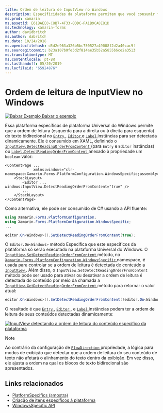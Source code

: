 ```yaml
---
title: Ordem de leitura de InputView no Windows
description: Especificidades da plataforma permitem que você consumir funcionalidade só está disponível em uma plataforma específica, sem implementar renderizadores personalizados ou efeitos. Este artigo explica como utilizar o Windows específicos da plataforma que permite que a ordem de leitura do texto bidirecional ser detectada dinamicamente.
ms.prod: xamarin
ms.assetid: E61BAEE0-C8B7-4F33-8DDC-FA1B9CA8E81D
ms.technology: xamarin-forms
author: davidbritch
ms.author: dabritch
ms.date: 10/24/2018
ms.openlocfilehash: d5d2e963a326b5bc750527a49008f2d2a40cac9f
ms.sourcegitcommit: b23a107b0fe3d2f814ae35b52a5855b6ce2a3513
ms.translationtype: MT
ms.contentlocale: pt-BR
ms.lasthandoff: 05/20/2019
ms.locfileid: "65924876"
---
```

# <a name="inputview-reading-order-on-windows"></a>Ordem de leitura de InputView no Windows

[![Baixar Exemplo](~/media/shared/download.png) Baixar o exemplo](https://developer.xamarin.com/samples/xamarin-forms/UserInterface/PlatformSpecifics/)

Essa plataforma específicas de plataforma Universal do Windows permite que a ordem de leitura (esquerda para a direita ou à direita para esquerda) do texto bidirecional no [ `Entry` ](xref:Xamarin.Forms.Entry), [ `Editor` ](xref:Xamarin.Forms.Editor)e [ `Label` ](xref:Xamarin.Forms.Label) instâncias para ser detectada dinamicamente. Ele é consumido em XAML, definindo o [ `InputView.DetectReadingOrderFromContent` ](xref:Xamarin.Forms.PlatformConfiguration.WindowsSpecific.InputView.DetectReadingOrderFromContentProperty) (para `Entry` e `Editor` instâncias) ou [ `Label.DetectReadingOrderFromContent` ](xref:Xamarin.Forms.PlatformConfiguration.WindowsSpecific.Label.DetectReadingOrderFromContentProperty) anexado à propriedade um `boolean` valor:

```xaml
<ContentPage ...
             xmlns:windows="clr-namespace:Xamarin.Forms.PlatformConfiguration.WindowsSpecific;assembly=Xamarin.Forms.Core">
    <StackLayout>
        <Editor ... windows:InputView.DetectReadingOrderFromContent="true" />
        ...
    </StackLayout>
</ContentPage>
```

Como alternativa, ele pode ser consumido de C# usando a API fluente:

```csharp
using Xamarin.Forms.PlatformConfiguration;
using Xamarin.Forms.PlatformConfiguration.WindowsSpecific;
...

editor.On<Windows>().SetDetectReadingOrderFromContent(true);
```

O `Editor.On<Windows>` método Especifica que este específicos da plataforma só serão executado na plataforma Universal do Windows. O [ `InputView.SetDetectReadingOrderFromContent` ](xref:Xamarin.Forms.PlatformConfiguration.WindowsSpecific.InputView.SetDetectReadingOrderFromContent(Xamarin.Forms.IPlatformElementConfiguration{Xamarin.Forms.PlatformConfiguration.Windows,Xamarin.Forms.InputView},System.Boolean)) método, no [ `Xamarin.Forms.PlatformConfiguration.WindowsSpecific` ](xref:Xamarin.Forms.PlatformConfiguration.WindowsSpecific) namespace, é usada para controlar se a ordem de leitura é detectada de conteúdo a [ `InputView` ](xref:Xamarin.Forms.InputView). Além disso, o `InputView.SetDetectReadingOrderFromContent` método pode ser usado para ativar ou desativar a ordem de leitura é detectada do conteúdo por meio da chamada a [ `InputView.GetDetectReadingOrderFromContent` ](xref:Xamarin.Forms.PlatformConfiguration.WindowsSpecific.InputView.GetDetectReadingOrderFromContent(Xamarin.Forms.IPlatformElementConfiguration{Xamarin.Forms.PlatformConfiguration.Windows,Xamarin.Forms.InputView})) método para retornar o valor atual:

```csharp
editor.On<Windows>().SetDetectReadingOrderFromContent(!editor.On<Windows>().GetDetectReadingOrderFromContent());
```

O resultado é que [ `Entry` ](xref:Xamarin.Forms.Entry), [ `Editor` ](xref:Xamarin.Forms.Editor), e [ `Label` ](xref:Xamarin.Forms.Label) instâncias podem ter a ordem de leitura de seus conteúdos detectadas dinamicamente:

[![InputView detectando a ordem de leitura do conteúdo específico da plataforma](inputview-reading-order-images/editor-readingorder.png "InputView detectando a ordem de leitura do conteúdo específico da plataforma")](inputview-reading-order-images/editor-readingorder-large.png#lightbox "InputView detectando a ordem de leitura do conteúdo específico da plataforma")

> [!NOTE]
> Ao contrário da configuração de [ `FlowDirection` ](xref:Xamarin.Forms.VisualElement.FlowDirection) propriedade, a lógica para modos de exibição que detectar que a ordem de leitura do seu conteúdo de texto não afetará o alinhamento do texto dentro da exibição. Em vez disso, ele ajusta a ordem na qual os blocos de texto bidirecional são apresentados.

## <a name="related-links"></a>Links relacionados

- [PlatformSpecifics (amostra)](https://developer.xamarin.com/samples/xamarin-forms/UserInterface/PlatformSpecifics/)
- [Criação de itens específicos à plataforma](~/xamarin-forms/platform/platform-specifics/index.md#creating-platform-specifics)
- [WindowsSpecific API](xref:Xamarin.Forms.PlatformConfiguration.WindowsSpecific)
